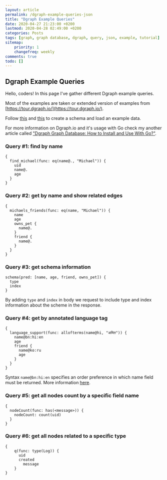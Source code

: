```yaml
---
layout: article
permalink: /dgraph-example-queries-json
title: "Dgraph Example Queries"
date: 2020-04-27 21:23:00 +0200
lastmod: 2020-04-28 02:49:00 +0200
categories: Posts
tags: [graph, graph database, dgraph, query, json, example, tutorial]
sitemap:
    priority: 1
    changefreq: weekly
comments: true
todo: []
---
```


## Dgraph Example Queries

Hello, coders! In this page I've gather different Dgraph example queries.

Most of the examples are taken or extended version of examples from [https://tour.dgraph.io/](https://tour.dgraph.io/).


Follow [this](https://dgraph.io/tour/intro/3/) and [this](https://dgraph.io/tour/intro/4) to create a schema and load an example data.

For more information on Dgraph.io and it's usage with Go check my another article called ["Dgraph Graph Database: How to Install and Use With Go?"](https://medium.com/@kenanbek/dgraph-how-to-install-and-use-with-go-e25e2fe90939?sk=aa23028c966ad45c1d31111ed8b0fb24).

### Query #1: find by name

```
{
  find_michael(func: eq(name@., "Michael")) {
    uid
    name@.
    age
  }
}
```

### Query #2: get by name and show related edges

```
{
  michaels_friends(func: eq(name, "Michael")) {
    name
    age
    owns_pet {
      name@.
    }
    friend {
      name@.
    }
  }
}
```

### Query #3: get schema information

```
schema(pred: [name, age, friend, owns_pet]) {
  type
  index
}
```

By adding `type` and `index` in body we request to include type and index information about the scheme in the response.

### Query #4: get by annotated language tag

```
{
  language_support(func: allofterms(name@hi, "अमित")) {
    name@bn:hi:en
    age
    friend {
      name@ko:ru
      age
    }
  }
}
```

Syntax `name@bn:hi:en` specifies an order preference in which name field must be returned. More information [here](https://dgraph.io/tour/basic/4/#).

### Query #5: get all nodes count by a specific field name

```
{
  nodeCount(func: has(<message>)) {
    nodeCount: count(uid)
  }
}
```

### Query #6: get all nodes related to a specific type

```
{
    q(func: type(Log)) {
      uid
      created
    	message
    }
}
```

